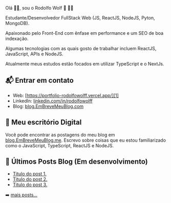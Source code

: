 Olá 👋🏻, sou o Rodolfo Wolf 🐺 👨‍💻

Estudante/Desenvolvedor FullStack Web (JS, ReactJS, NodeJS, Pyton, MongoDB).

Apaixonado pelo Front-End com ênfase em performance e um SEO de boa indexação.

Algumas tecnologias com as quais gosto de trabalhar incluem ReactJS, JavaScript, APIs e NodeJS.

Atualmente meus estudos estão focados em utilizar TypeScript e o NextJs.


## 📬 Entrar em contato

- Web: [https://portfolio-rodolfowolff.vercel.app/][1]
- LinkedIn: [linkedin.com/in/rodolfowolff][2]
- Blog: [blog.EmBreveMeuBlog.com][3]

## 🌳 Meu escritório Digital 

Você pode encontrar as postagens do meu blog em [blog.EmBreveMeuBlog.me][3]. Escrevo sobre coisas que eu
estou familiarizado como o JavaScript, TypeScript, ReactJS e NodeJS.


## 📕 Últimos Posts Blog (Em desenvolvimento)

<!-- BLOG-POST-LIST:START -->
- [Titulo do post 1.](https://blog.EmBreveMeuBlog)
- [Titulo do post 2.](https://blog.EmBreveMeuBlog)
- [Titulo do post 3.](https://blog.EmBreveMeuBlog)
<!-- BLOG-POST-LIST:END -->

➡️ [mais posts...](https://blog.EmBreveMeuBlog.me)


[1]: https://portfolio-rodolfowolff.vercel.app/
[2]: https://www.linkedin.com/in/rodolfowolff
[3]: https://blog.EmBreveMeuBlog.com
